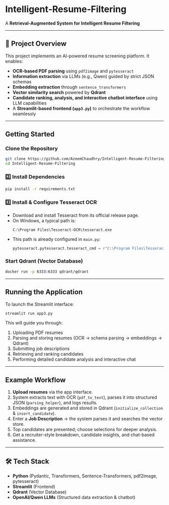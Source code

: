 # Intelligent‑Resume‑Filtering

A **Retrieval-Augmented System for Intelligent Resume Filtering**

---

## 🚀 Project Overview

This project implements an AI-powered resume screening platform. It enables:

- **OCR-based PDF parsing** using `pdf2image` and `pytesseract`
- **Information extraction** via LLMs (e.g., Qwen) guided by strict JSON schemas
- **Embedding extraction** through `sentence_transformers`
- **Vector similarity search** powered by **Qdrant**
- **Candidate ranking, analysis, and interactive chatbot interface** using LLM capabilities
- A **Streamlit-based frontend (`app3.py`)** to orchestrate the workflow seamlessly

---

## Getting Started

### Clone the Repository

```bash
git clone https://github.com/AzeemChaudhry/Intelligent-Resume-Filtering.git
cd Intelligent-Resume-Filtering
```

### 2️⃣ Install Dependencies

```bash
pip install -r requirements.txt
```

### 3️⃣ Install & Configure Tesseract OCR

- Download and install Tesseract from its official release page.
- On Windows, a typical path is:
  ```
  C:\Program Files\Tesseract-OCR\tesseract.exe
  ```
- This path is already configured in `main.py`:
  ```python
  pytesseract.pytesseract.tesseract_cmd = r"C:\Program Files\Tesseract-OCR\tesseract.exe"
  ```

### Start Qdrant (Vector Database)

```bash
docker run -p 6333:6333 qdrant/qdrant
```

---

## Running the Application

To launch the Streamlit interface:

```bash
streamlit run app3.py
```

This will guide you through:

1. Uploading PDF resumes
2. Parsing and storing resumes (OCR → schema parsing → embeddings → Qdrant)
3. Submitting job descriptions
4. Retrieving and ranking candidates
5. Performing detailed candidate analysis and interactive chat

---

## Example Workflow

1. **Upload resumes** via the app interface.
2. System extracts text with OCR (`pdf_to_text`), parses it into structured JSON (`parsing_helper`), and logs results.
3. Embeddings are generated and stored in Qdrant (`initialize_collection` & `insert_candidate`).
4. Enter a **Job Description** → the system parses it and searches the vector store.
5. Top candidates are presented; choose selections for deeper analysis.
6. Get a recruiter-style breakdown, candidate insights, and chat-based assistance.

---

## 🛠️ Tech Stack

- **Python** (Pydantic, Transformers, Sentence-Transformers, pdf2image, pytesseract)
- **Streamlit** (Frontend)
- **Qdrant** (Vector Database)
- **OpenAI/Qwen LLMs** (Structured data extraction & chatbot)
